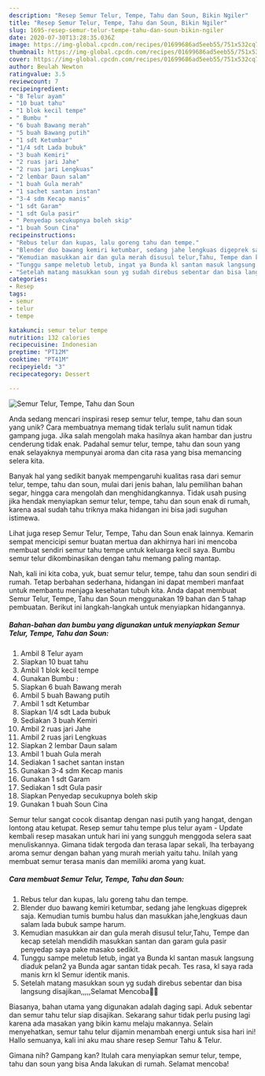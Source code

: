 ```yaml
---
description: "Resep Semur Telur, Tempe, Tahu dan Soun, Bikin Ngiler"
title: "Resep Semur Telur, Tempe, Tahu dan Soun, Bikin Ngiler"
slug: 1695-resep-semur-telur-tempe-tahu-dan-soun-bikin-ngiler
date: 2020-07-30T13:28:35.036Z
image: https://img-global.cpcdn.com/recipes/01699686ad5eeb55/751x532cq70/semur-telur-tempe-tahu-dan-soun-foto-resep-utama.jpg
thumbnail: https://img-global.cpcdn.com/recipes/01699686ad5eeb55/751x532cq70/semur-telur-tempe-tahu-dan-soun-foto-resep-utama.jpg
cover: https://img-global.cpcdn.com/recipes/01699686ad5eeb55/751x532cq70/semur-telur-tempe-tahu-dan-soun-foto-resep-utama.jpg
author: Beulah Newton
ratingvalue: 3.5
reviewcount: 7
recipeingredient:
- "8 Telur ayam"
- "10 buat tahu"
- "1 blok kecil tempe"
- " Bumbu "
- "6 buah Bawang merah"
- "5 buah Bawang putih"
- "1 sdt Ketumbar"
- "1/4 sdt Lada bubuk"
- "3 buah Kemiri"
- "2 ruas jari Jahe"
- "2 ruas jari Lengkuas"
- "2 lembar Daun salam"
- "1 buah Gula merah"
- "1 sachet santan instan"
- "3-4 sdm Kecap manis"
- "1 sdt Garam"
- "1 sdt Gula pasir"
- " Penyedap secukupnya boleh skip"
- "1 buah Soun Cina"
recipeinstructions:
- "Rebus telur dan kupas, lalu goreng tahu dan tempe."
- "Blender duo bawang kemiri ketumbar, sedang jahe lengkuas digeprek saja. Kemudian tumis bumbu halus dan masukkan jahe,lengkuas daun salam lada bubuk sampe harum."
- "Kemudian masukkan air dan gula merah disusul telur,Tahu, Tempe dan kecap setelah mendidih masukkan santan dan garam gula pasir penyedap saya pake masako sedikit."
- "Tunggu sampe meletub letub, ingat ya Bunda kl santan masuk langsung diaduk pelan2 ya Bunda agar santan tidak pecah. Tes rasa, kl saya rada manis krn kl Semur identik manis."
- "Setelah matang masukkan soun yg sudah direbus sebentar dan bisa langsung disajikan,,,,,Selamat Mencoba🙏🙏"
categories:
- Resep
tags:
- semur
- telur
- tempe

katakunci: semur telur tempe 
nutrition: 132 calories
recipecuisine: Indonesian
preptime: "PT12M"
cooktime: "PT41M"
recipeyield: "3"
recipecategory: Dessert

---
```



![Semur Telur, Tempe, Tahu dan Soun](https://img-global.cpcdn.com/recipes/01699686ad5eeb55/751x532cq70/semur-telur-tempe-tahu-dan-soun-foto-resep-utama.jpg)

Anda sedang mencari inspirasi resep semur telur, tempe, tahu dan soun yang unik? Cara membuatnya memang tidak terlalu sulit namun tidak gampang juga. Jika salah mengolah maka hasilnya akan hambar dan justru cenderung tidak enak. Padahal semur telur, tempe, tahu dan soun yang enak selayaknya mempunyai aroma dan cita rasa yang bisa memancing selera kita.

Banyak hal yang sedikit banyak mempengaruhi kualitas rasa dari semur telur, tempe, tahu dan soun, mulai dari jenis bahan, lalu pemilihan bahan segar, hingga cara mengolah dan menghidangkannya. Tidak usah pusing jika hendak menyiapkan semur telur, tempe, tahu dan soun enak di rumah, karena asal sudah tahu triknya maka hidangan ini bisa jadi suguhan istimewa.

Lihat juga resep Semur Telur, Tempe, Tahu dan Soun enak lainnya. Kemarin sempat mencicipi semur buatan mertua dan akhirnya hari ini mencoba membuat sendiri semur tahu tempe untuk keluarga kecil saya. Bumbu semur telur dikombinasikan dengan tahu memang paling mantap.


Nah, kali ini kita coba, yuk, buat semur telur, tempe, tahu dan soun sendiri di rumah. Tetap berbahan sederhana, hidangan ini dapat memberi manfaat untuk membantu menjaga kesehatan tubuh kita. Anda dapat membuat Semur Telur, Tempe, Tahu dan Soun menggunakan 19 bahan dan 5 tahap pembuatan. Berikut ini langkah-langkah untuk menyiapkan hidangannya.

<!--inarticleads1-->

##### Bahan-bahan dan bumbu yang digunakan untuk menyiapkan Semur Telur, Tempe, Tahu dan Soun:

1. Ambil 8 Telur ayam
1. Siapkan 10 buat tahu
1. Ambil 1 blok kecil tempe
1. Gunakan  Bumbu :
1. Siapkan 6 buah Bawang merah
1. Ambil 5 buah Bawang putih
1. Ambil 1 sdt Ketumbar
1. Siapkan 1/4 sdt Lada bubuk
1. Sediakan 3 buah Kemiri
1. Ambil 2 ruas jari Jahe
1. Ambil 2 ruas jari Lengkuas
1. Siapkan 2 lembar Daun salam
1. Ambil 1 buah Gula merah
1. Sediakan 1 sachet santan instan
1. Gunakan 3-4 sdm Kecap manis
1. Gunakan 1 sdt Garam
1. Sediakan 1 sdt Gula pasir
1. Siapkan  Penyedap secukupnya boleh skip
1. Gunakan 1 buah Soun Cina


Semur telur sangat cocok disantap dengan nasi putih yang hangat, dengan lontong atau ketupat. Resep semur tahu tempe plus telur ayam - Update kembali resep masakan untuk hari ini yang sungguh menggoda selera saat menuliskannya. Gimana tidak tergoda dan terasa lapar sekali, lha terbayang aroma semur dengan bahan yang murah meriah yaitu tahu. Inilah yang membuat semur terasa manis dan memiliki aroma yang kuat. 

<!--inarticleads2-->

##### Cara membuat Semur Telur, Tempe, Tahu dan Soun:

1. Rebus telur dan kupas, lalu goreng tahu dan tempe.
1. Blender duo bawang kemiri ketumbar, sedang jahe lengkuas digeprek saja. Kemudian tumis bumbu halus dan masukkan jahe,lengkuas daun salam lada bubuk sampe harum.
1. Kemudian masukkan air dan gula merah disusul telur,Tahu, Tempe dan kecap setelah mendidih masukkan santan dan garam gula pasir penyedap saya pake masako sedikit.
1. Tunggu sampe meletub letub, ingat ya Bunda kl santan masuk langsung diaduk pelan2 ya Bunda agar santan tidak pecah. Tes rasa, kl saya rada manis krn kl Semur identik manis.
1. Setelah matang masukkan soun yg sudah direbus sebentar dan bisa langsung disajikan,,,,,Selamat Mencoba🙏🙏


Biasanya, bahan utama yang digunakan adalah daging sapi. Aduk sebentar dan semur tahu telur siap disajikan. Sekarang sahur tidak perlu pusing lagi karena ada masakan yang bikin kamu melaju makannya. Selain menyehatkan, semur tahu telur dijamin menambah energi untuk sisa hari ini! Hallo semuanya, kali ini aku mau share resep Semur Tahu &amp; Telur. 

Gimana nih? Gampang kan? Itulah cara menyiapkan semur telur, tempe, tahu dan soun yang bisa Anda lakukan di rumah. Selamat mencoba!
